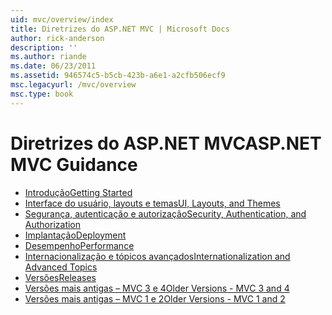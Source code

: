 ```yaml
---
uid: mvc/overview/index
title: Diretrizes do ASP.NET MVC | Microsoft Docs
author: rick-anderson
description: ''
ms.author: riande
ms.date: 06/23/2011
ms.assetid: 946574c5-b5cb-423b-a6e1-a2cfb506ecf9
msc.legacyurl: /mvc/overview
msc.type: book
---
```

<a name="aspnet-mvc-guidance"></a><span data-ttu-id="ac7f1-102">Diretrizes do ASP.NET MVC</span><span class="sxs-lookup"><span data-stu-id="ac7f1-102">ASP.NET MVC Guidance</span></span>
====================
- [<span data-ttu-id="ac7f1-103">Introdução</span><span class="sxs-lookup"><span data-stu-id="ac7f1-103">Getting Started</span></span>](getting-started/index.md)
- [<span data-ttu-id="ac7f1-104">Interface do usuário, layouts e temas</span><span class="sxs-lookup"><span data-stu-id="ac7f1-104">UI, Layouts, and Themes</span></span>](views/index.md)
- [<span data-ttu-id="ac7f1-105">Segurança, autenticação e autorização</span><span class="sxs-lookup"><span data-stu-id="ac7f1-105">Security, Authentication, and Authorization</span></span>](security/index.md)
- [<span data-ttu-id="ac7f1-106">Implantação</span><span class="sxs-lookup"><span data-stu-id="ac7f1-106">Deployment</span></span>](deployment/index.md)
- [<span data-ttu-id="ac7f1-107">Desempenho</span><span class="sxs-lookup"><span data-stu-id="ac7f1-107">Performance</span></span>](performance/index.md)
- [<span data-ttu-id="ac7f1-108">Internacionalização e tópicos avançados</span><span class="sxs-lookup"><span data-stu-id="ac7f1-108">Internationalization and Advanced Topics</span></span>](advanced/index.md)
- [<span data-ttu-id="ac7f1-109">Versões</span><span class="sxs-lookup"><span data-stu-id="ac7f1-109">Releases</span></span>](releases/index.md)
- [<span data-ttu-id="ac7f1-110">Versões mais antigas – MVC 3 e 4</span><span class="sxs-lookup"><span data-stu-id="ac7f1-110">Older Versions - MVC 3 and 4</span></span>](older-versions/index.md)
- [<span data-ttu-id="ac7f1-111">Versões mais antigas – MVC 1 e 2</span><span class="sxs-lookup"><span data-stu-id="ac7f1-111">Older Versions - MVC 1 and 2</span></span>](older-versions-1/index.md)
